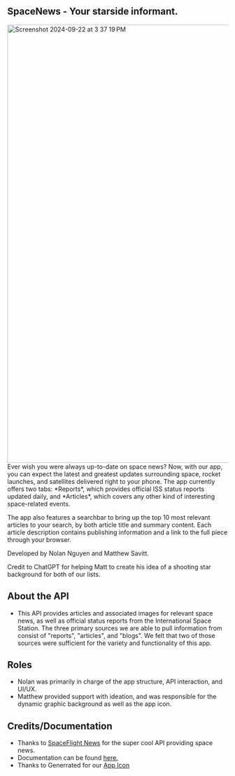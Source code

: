 ## SpaceNews - Your starside informant.
<img width="1001" alt="Screenshot 2024-09-22 at 3 37 19 PM" src="https://github.com/user-attachments/assets/85fa6e7e-d6b6-4f70-937c-1c739ab02532">
Ever wish you were always up-to-date on space news? Now, with our app, you can expect the latest and greatest updates surrounding space, rocket launches, and satellites delivered right to your phone. The app currently offers two tabs: *Reports*, which provides official ISS status reports updated daily, and *Articles*, which covers any other kind of interesting space-related events.

The app also features a searchbar to bring up the top 10 most relevant articles to your search, by both article title and summary content. Each article description contains publishing information and a link to the full piece through your browser.

Developed by Nolan Nguyen and Matthew Savitt.

Credit to ChatGPT for helping Matt to create his idea of a shooting star background for both of our lists.

## About the API
* This API provides articles and associated images for relevant space news, as well as official status reports from the International Space Station. The three primary sources we are able to pull information from consist of "reports", "articles", and "blogs". We felt that two of those sources were sufficient for the variety and functionality of this app.

## Roles
* Nolan was primarily in charge of the app structure, API interaction, and UI/UX. 
* Matthew provided support with ideation, and was responsible for the dynamic graphic background as well as the app icon.

## Credits/Documentation
* Thanks to [SpaceFlight News](https://spaceflightnewsapi.net/) for the super cool API providing space news.
* Documentation can be found [here.](https://api.spaceflightnewsapi.net/v4/docs/#/)
* Thanks to Generrated for our [App Icon](https://generrated.com/prompts/macOSAppIcon)

